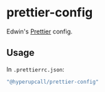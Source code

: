 # prettier-config

Edwin's [Prettier](https://prettier.io) config.

## Usage

In `.prettierrc.json`:

```sh
"@hyperupcall/prettier-config"
```

